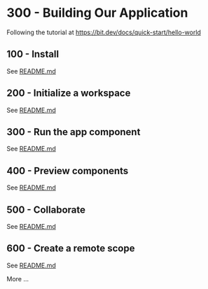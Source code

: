 # 300 - Building Our Application

Following the tutorial at https://bit.dev/docs/quick-start/hello-world

## 100 - Install

See [README.md](./100/README.md)

## 200 - Initialize a workspace

See [README.md](./200/README.md)

## 300 - Run the app component

See [README.md](./300/README.md)

## 400 - Preview components

See [README.md](./400/README.md)

## 500 - Collaborate

See [README.md](./500/README.md)

## 600 - Create a remote scope

See [README.md](./600/README.md)

More ...
